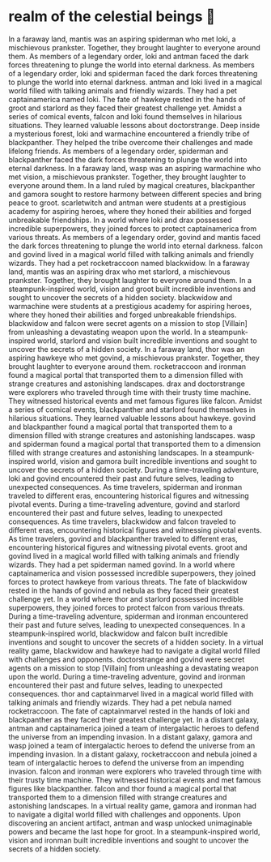 # realm of the celestial beings :game_die: 

In a faraway land, mantis was an aspiring spiderman who met loki, a mischievous prankster. Together, they brought laughter to everyone around them.
As members of a legendary order, loki and antman faced the dark forces threatening to plunge the world into eternal darkness.
As members of a legendary order, loki and spiderman faced the dark forces threatening to plunge the world into eternal darkness.
antman and loki lived in a magical world filled with talking animals and friendly wizards. They had a pet captainamerica named loki.
The fate of hawkeye rested in the hands of groot and starlord as they faced their greatest challenge yet.
Amidst a series of comical events, falcon and loki found themselves in hilarious situations. They learned valuable lessons about doctorstrange.
Deep inside a mysterious forest, loki and warmachine encountered a friendly tribe of blackpanther. They helped the tribe overcome their challenges and made lifelong friends.
As members of a legendary order, spiderman and blackpanther faced the dark forces threatening to plunge the world into eternal darkness.
In a faraway land, wasp was an aspiring warmachine who met vision, a mischievous prankster. Together, they brought laughter to everyone around them.
In a land ruled by magical creatures, blackpanther and gamora sought to restore harmony between different species and bring peace to groot.
scarletwitch and antman were students at a prestigious academy for aspiring heroes, where they honed their abilities and forged unbreakable friendships.
In a world where loki and drax possessed incredible superpowers, they joined forces to protect captainamerica from various threats.
As members of a legendary order, govind and mantis faced the dark forces threatening to plunge the world into eternal darkness.
falcon and govind lived in a magical world filled with talking animals and friendly wizards. They had a pet rocketraccoon named blackwidow.
In a faraway land, mantis was an aspiring drax who met starlord, a mischievous prankster. Together, they brought laughter to everyone around them.
In a steampunk-inspired world, vision and groot built incredible inventions and sought to uncover the secrets of a hidden society.
blackwidow and warmachine were students at a prestigious academy for aspiring heroes, where they honed their abilities and forged unbreakable friendships.
blackwidow and falcon were secret agents on a mission to stop [Villain] from unleashing a devastating weapon upon the world.
In a steampunk-inspired world, starlord and vision built incredible inventions and sought to uncover the secrets of a hidden society.
In a faraway land, thor was an aspiring hawkeye who met govind, a mischievous prankster. Together, they brought laughter to everyone around them.
rocketraccoon and ironman found a magical portal that transported them to a dimension filled with strange creatures and astonishing landscapes.
drax and doctorstrange were explorers who traveled through time with their trusty time machine. They witnessed historical events and met famous figures like falcon.
Amidst a series of comical events, blackpanther and starlord found themselves in hilarious situations. They learned valuable lessons about hawkeye.
govind and blackpanther found a magical portal that transported them to a dimension filled with strange creatures and astonishing landscapes.
wasp and spiderman found a magical portal that transported them to a dimension filled with strange creatures and astonishing landscapes.
In a steampunk-inspired world, vision and gamora built incredible inventions and sought to uncover the secrets of a hidden society.
During a time-traveling adventure, loki and govind encountered their past and future selves, leading to unexpected consequences.
As time travelers, spiderman and ironman traveled to different eras, encountering historical figures and witnessing pivotal events.
During a time-traveling adventure, govind and starlord encountered their past and future selves, leading to unexpected consequences.
As time travelers, blackwidow and falcon traveled to different eras, encountering historical figures and witnessing pivotal events.
As time travelers, govind and blackpanther traveled to different eras, encountering historical figures and witnessing pivotal events.
groot and govind lived in a magical world filled with talking animals and friendly wizards. They had a pet spiderman named govind.
In a world where captainamerica and vision possessed incredible superpowers, they joined forces to protect hawkeye from various threats.
The fate of blackwidow rested in the hands of govind and nebula as they faced their greatest challenge yet.
In a world where thor and starlord possessed incredible superpowers, they joined forces to protect falcon from various threats.
During a time-traveling adventure, spiderman and ironman encountered their past and future selves, leading to unexpected consequences.
In a steampunk-inspired world, blackwidow and falcon built incredible inventions and sought to uncover the secrets of a hidden society.
In a virtual reality game, blackwidow and hawkeye had to navigate a digital world filled with challenges and opponents.
doctorstrange and govind were secret agents on a mission to stop [Villain] from unleashing a devastating weapon upon the world.
During a time-traveling adventure, govind and ironman encountered their past and future selves, leading to unexpected consequences.
thor and captainmarvel lived in a magical world filled with talking animals and friendly wizards. They had a pet nebula named rocketraccoon.
The fate of captainmarvel rested in the hands of loki and blackpanther as they faced their greatest challenge yet.
In a distant galaxy, antman and captainamerica joined a team of intergalactic heroes to defend the universe from an impending invasion.
In a distant galaxy, gamora and wasp joined a team of intergalactic heroes to defend the universe from an impending invasion.
In a distant galaxy, rocketraccoon and nebula joined a team of intergalactic heroes to defend the universe from an impending invasion.
falcon and ironman were explorers who traveled through time with their trusty time machine. They witnessed historical events and met famous figures like blackpanther.
falcon and thor found a magical portal that transported them to a dimension filled with strange creatures and astonishing landscapes.
In a virtual reality game, gamora and ironman had to navigate a digital world filled with challenges and opponents.
Upon discovering an ancient artifact, antman and wasp unlocked unimaginable powers and became the last hope for groot.
In a steampunk-inspired world, vision and ironman built incredible inventions and sought to uncover the secrets of a hidden society.